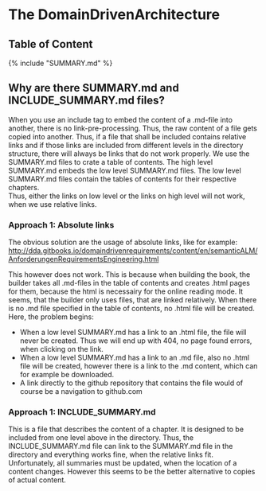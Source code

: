 # The DomainDrivenArchitecture

## Table of Content

{% include "SUMMARY.md" %}


## Why are there SUMMARY.md and INCLUDE_SUMMARY.md files?

When you use an include tag to embed the content of a .md-file into another, there is no link-pre-processing. Thus, the raw content of a file gets copied into another. Thus, if a file that shall be included contains relative links and if those links are included from different levels in the directory structure, there will always be links that do not work properly. 
We use the SUMMARY.md files to crate a table of contents. The high level SUMMARY.md embeds the low level SUMMARY.md files. The low level SUMMARY.md files contain the tables of contents for their respective chapters.  
Thus, either the links on low level or the links on high level will not work, when we use relative links. 

### Approach 1: Absolute links
The obvious solution are the usage of absolute links, like for example:
http://dda.gitbooks.io/domaindrivenrequirements/content/en/semanticALM/AnforderungenRequirementsEngineering.html

This however does not work. This is because when building the book, the builder takes all .md-files in the table of contents and creates .html pages for them, because the html is necessairy for the online reading mode. It seems, that the builder only uses files, that are linked relatively. When there is no .md file specified in the table of contents, no .html file will be created.
Here, the problem begins: 

* When a low level SUMMARY.md has a link to an .html file, the file will never be created. Thus we will end up with 404, no page found errors, when clicking on the link.
* When a low level SUMMARY.md has a link to an .md file, also no .html file will be created, however there is a link to the .md content, which can for example be downloaded.
* A link directly to the github repository that contains the file would of course be a navigation to github.com

### Approach 1: INCLUDE_SUMMARY.md
 
This is a file that describes the content of a chapter. It is designed to be included from one level above in the directory. Thus, the INCLUDE_SUMMARY.md file can link to the SUMMARY.md file in the directory and everything works fine, when the relative links fit. 
Unfortunately, all summaries must be updated, when the location of a content changes. However this seems to be the better alternative to copies of actual content. 




